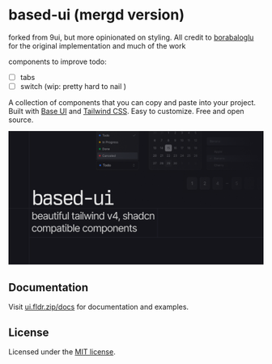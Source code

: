 # based-ui (mergd version)

forked from 9ui, but more opinionated on styling. All credit to [borabaloglu](https://github.com/borabaloglu) for the original implementation and much of the work

components to improve todo:

- [ ] tabs
- [ ] switch (wip: pretty hard to nail )

A collection of components that you can copy and paste into your project. Built with [Base UI](https://base-ui.com/) and [Tailwind CSS](https://tailwindcss.com/). Easy to customize. Free and open source.

![9ui](./public/og.png)

## Documentation

Visit [ui.fldr.zip/docs](https://ui.fldr.zip/docs) for documentation and examples.

## License

Licensed under the [MIT license](./LICENSE).

